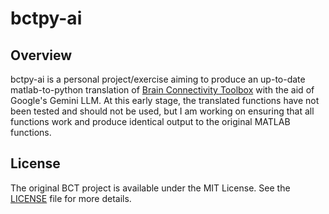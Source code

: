 # bctpy-ai

## Overview
bctpy-ai is a personal project/exercise aiming to produce an up-to-date matlab-to-python translation of [Brain Connectivity Toolbox](https://sites.google.com/site/bctnet/home?authuser=0) with the aid of Google's Gemini LLM. At this early stage, the translated functions have not been tested and should not be used, but I am working on ensuring that all functions work and produce identical output to the original MATLAB functions.

## License
The original BCT project is available under the MIT License. See the [LICENSE](BCT-main/LICENSE) file for more details.